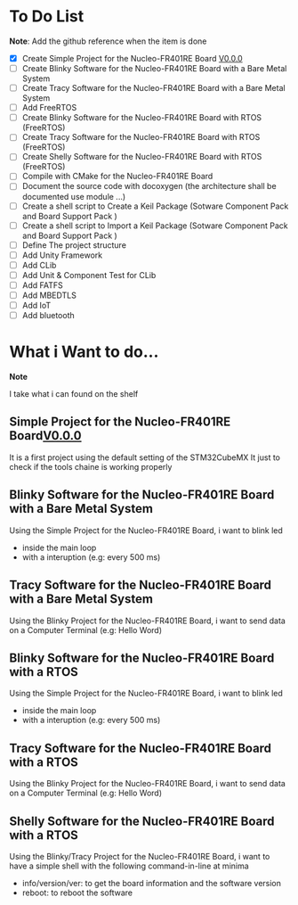 # To Do List

**Note**: Add the github reference when the item is done 

- [X] Create Simple Project for the Nucleo-FR401RE Board [V0.0.0](https://github.com/sgabre/CrazyUncleLab/releases/tag/V0.0.0)
- [ ] Create Blinky Software for the Nucleo-FR401RE Board with a Bare Metal System
- [ ] Create Tracy Software for the Nucleo-FR401RE Board with a Bare Metal System
- [ ] Add FreeRTOS
- [ ] Create Blinky Software for the Nucleo-FR401RE Board with RTOS (FreeRTOS)
- [ ] Create Tracy Software for the Nucleo-FR401RE Board with RTOS (FreeRTOS)
- [ ] Create Shelly Software for the Nucleo-FR401RE Board with RTOS (FreeRTOS)
- [ ] Compile with CMake for the  Nucleo-FR401RE Board
- [ ] Document the source code with docoxygen (the architecture shall be documented use module ...) 
- [ ] Create a shell script to Create a Keil Package (Sotware Component Pack and Board Support Pack )
- [ ] Create a shell script to Import a Keil Package (Sotware Component Pack and Board Support Pack )
- [ ] Define The project structure
- [ ] Add Unity Framework
- [ ] Add CLib
- [ ] Add Unit & Component Test for CLib
- [ ] Add FATFS
- [ ] Add MBEDTLS
- [ ] Add IoT
- [ ] Add bluetooth

# What i Want to do...

**Note**

I take what i can found on the shelf

## Simple Project for the Nucleo-FR401RE Board[V0.0.0](https://github.com/sgabre/CrazyUncleLab/releases/tag/V0.0.0)

It is a first project using the default setting of the STM32CubeMX
It just to check if the tools chaine is working properly

## Blinky Software for the Nucleo-FR401RE Board with a Bare Metal System

Using the Simple Project for the Nucleo-FR401RE Board, i want to blink led
- inside the main loop
- with a interuption (e.g: every 500 ms)

## Tracy Software for the Nucleo-FR401RE Board with a Bare Metal System

Using the Blinky Project for the Nucleo-FR401RE Board, i want to send data on a Computer Terminal (e.g: Hello Word)

## Blinky Software for the Nucleo-FR401RE Board with a RTOS

Using the Simple Project for the Nucleo-FR401RE Board, i want to blink led
- inside the main loop
- with a interuption (e.g: every 500 ms)

## Tracy Software for the Nucleo-FR401RE Board with a RTOS

Using the Blinky Project for the Nucleo-FR401RE Board, i want to send data on a Computer Terminal (e.g: Hello Word)

## Shelly Software for the Nucleo-FR401RE Board with a RTOS

Using the Blinky/Tracy Project for the Nucleo-FR401RE Board, i want to have a simple shell with the following command-in-line at minima
- info/version/ver: to get the board information and the software version
- reboot: to reboot the software

